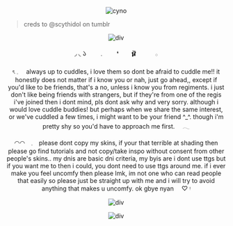 
<p align="center"> <img src="https://64.media.tumblr.com/45e987f5f83e447a7b7003821c95bb2c/951eaa826ea233ba-ae/s1280x1920/11f63ea434568d1ddbe5e7f783314b8db9e7a689.pnj" alt="cyno" />

> creds to @scythidol on tumblr

<p align="center"> <img src= "https://64.media.tumblr.com/e7c7357cf5f00c286f706b0c49bec97a/3e1c4115d43cbed4-f2/s1280x1920/4976bba2c4d31f83c18a6ce2a8a863fef5bea583.pnj" alt="div" />
<p align="center"> ◞ ◟ 𑁬　　﹒　　❛　　🩰　　　𓂂
<p align="center">ৎ 𓈒   always up to cuddles, i love them so dont be afraid to cuddle me!! it honestly does not matter if i know you or nah, just go ahead,, except if you'd like to be friends, that's a no, unless i know you from regiments. i just don't like being friends with strangers, but if they're from one of the regis i've joined then i dont mind, pls dont ask why and very sorry. although i would love cuddle buddies! but perhaps when we share the same interest, or we've cuddled a few times, i might want to be your friend ^_^. though i'm pretty shy so you'd have to approach me first.    𓂃

<p align="center"> ◠◠ 𓈒 please dont copy my skins, if your that terrible at shading then please go find tutorials and not copy/take inspo without consent from other people's skins.. my dnis are basic dni criteria, my byis are i dont use ttgs but if you want me to then i could, you dont need to use ttgs around me. if i ever make you feel uncomfy then please lmk, im not one who can read people that easily so please just be straight up with me and i will try to avoid anything that makes u uncomfy. ok gbye nyan  ♡ ᵎ


<p align="center"> <img src="https://64.media.tumblr.com/6148c4f494c65e918eaa55bfb08e5958/3e1c4115d43cbed4-5a/s1280x1920/5641b13843b78f49e4173e9f28f0e235310785f6.pnj" alt="div" />
<p align="center"> <img src= "https://media.discordapp.net/attachments/804978370050916362/1374487103622348900/tumblr_463b8db0b87a848f9bffcbb6673ceac1_4a64ea30_500.gif.webp?ex=68c4855e&is=68c333de&hm=1f89d866c00ba0c3e939aad6ad698e7f5049a42cac0020a60bbfa978ae48c5f5&=&animated=true" alt="div" />
